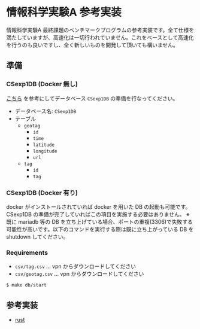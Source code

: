 # 情報科学実験A 参考実装

情報科学実験A 最終課題のベンチマークプログラムの参考実装です。全て仕様を満たしていますが、高速化は一切行われていません。これをベースとして高速化を行うのも良いですし、全く新しいものを開発して頂いても構いません。

## 準備

### CSexp1DB (Docker 無し)

[こちら](https://ohkilab.github.io/SU-CSexpA/content/part3/part3_final_assignment/final_assignment_details.html) を参考にしてデータベース `CSexp1DB` の準備を行なってください。

- データベース名: `CSexp1DB`
- テーブル
    - `geotag`
        - `id`
        - `time`
        - `latitude`
        - `longitude`
        - `url`
    - `tag`
        - `id`
        - `tag`

### CSexp1DB (Docker 有り)

docker がインストールされていれば docker を用いた DB の起動も可能です。  
CSexp1DB の準備が完了していればこの項目を実施する必要はありません。
※ 既に mariadb 等の DB を立ち上げている場合、ポートの重複(3306)で失敗する可能性が高いです。以下のコマンドを実行する際は既に立ち上がっている DB を shutdown してください。

### Requirements

- `csv/tag.csv` ... vpn からダウンロードしてください
- `csv/geotag.csv` ... vpn からダウンロードしてください

```shell
$ make db/start
```

## 参考実装

- [rust](https://github.com/ohkilab/SU-expA-final-references/tree/main/rust)

